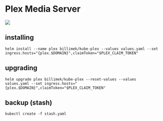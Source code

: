 # Plex Media Server

![](https://i.imgur.com/nDyS9OA.jpg)


## installing

```shell
helm install --name plex billimek/kube-plex --values values.yaml --set ingress.hosts="{plex.$DOMAIN}",claimToken="$PLEX_CLAIM_TOKEN"
```

## upgrading

```shell
helm upgrade plex billimek/kube-plex --reset-values --values values.yaml --set ingress.hosts="{plex.$DOMAIN}",claimToken="$PLEX_CLAIM_TOKEN"
```

## backup (stash)

```shell
kubectl create -f stash.yaml
```

